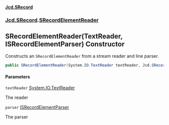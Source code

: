 #### [Jcd.SRecord](index.md 'index')
### [Jcd.SRecord](Jcd.SRecord.md 'Jcd.SRecord').[SRecordElementReader](Jcd.SRecord.SRecordElementReader.md 'Jcd.SRecord.SRecordElementReader')

## SRecordElementReader(TextReader, ISRecordElementParser) Constructor

Constructs an `SRecordElementReader` from a stream reader and line parser.

```csharp
public SRecordElementReader(System.IO.TextReader textReader, Jcd.SRecord.ISRecordElementParser parser);
```
#### Parameters

<a name='Jcd.SRecord.SRecordElementReader.SRecordElementReader(System.IO.TextReader,Jcd.SRecord.ISRecordElementParser).textReader'></a>

`textReader` [System.IO.TextReader](https://docs.microsoft.com/en-us/dotnet/api/System.IO.TextReader 'System.IO.TextReader')

The reader

<a name='Jcd.SRecord.SRecordElementReader.SRecordElementReader(System.IO.TextReader,Jcd.SRecord.ISRecordElementParser).parser'></a>

`parser` [ISRecordElementParser](Jcd.SRecord.ISRecordElementParser.md 'Jcd.SRecord.ISRecordElementParser')

The parser